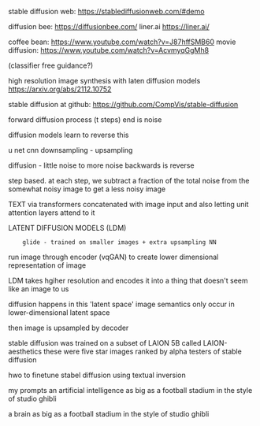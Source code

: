stable diffusion web:
https://stablediffusionweb.com/#demo

diffusion bee:
https://diffusionbee.com/
liner.ai
https://liner.ai/

coffee bean:
https://www.youtube.com/watch?v=J87hffSMB60
movie diffusion:
https://www.youtube.com/watch?v=AcvmyqGgMh8

(classifier free guidance?)

high resolution image synthesis with laten diffusion models
https://arxiv.org/abs/2112.10752

stable diffusion at github:
https://github.com/CompVis/stable-diffusion



forward diffusion process (t steps) end is noise

diffusion models learn to reverse this


u net cnn downsampling - upsampling

diffusion - little noise to more noise
backwards is reverse

step based.
at each step, we subtract a fraction of the total noise from the somewhat noisy image to get a less noisy image


TEXT via transformers
concatenated with image input and also letting unit attention layers attend to it

LATENT DIFFUSION MODELS
(LDM)


        glide - trained on smaller images + extra upsampling NN

run image through encoder (vqGAN) to create lower dimensional representation of image

LDM takes hgiher resolution and encodes it into a thing that doesn't seem like an image to us

diffusion happens in this 'latent space'
image semantics only occur in lower-dimensional latent space

then image is upsampled by decoder


stable diffusion was trained on a subset of LAION 5B called LAION-aesthetics
    these were five star images ranked by alpha testers of stable diffusion




hwo to finetune stabel diffusion using textual inversion




my prompts
an artificial intelligence as big as a football stadium in the style of studio ghibli


a brain as big as a football stadium in the style of studio ghibli

